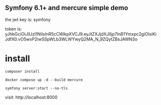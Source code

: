 ## Symfony 6.1+ and mercure simple demo

the jwt key is: symfony

token is: yJhbGciOiJIUzI1NiIsInR5cCI6IkpXVCJ9.eyJtZXJjdXJlIjp7InB1Ymxpc2giOlsiKiJdfX0.vO5wxP2iwSSpWLb3WLWYwyQ2MA_N_9ZQytZBsJAWN3o

# install

```
composer install

docker compose up -d --build mercure

symfony server:start --no-tls

```

visit: http://localhost:8000
